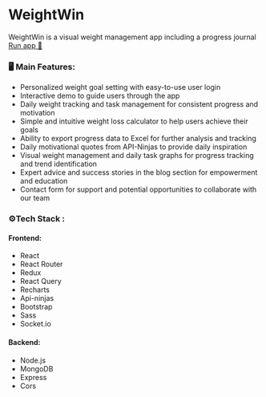 # WeightWin
 WeightWin is a visual weight management app including a progress journal
 <br/>
[Run app 🚀](https://weightwin.onrender.com/)


### 🖥️ Main Features:
* Personalized weight goal setting with easy-to-use user login
* Interactive demo to guide users through the app
* Daily weight tracking and task management for consistent progress and motivation
* Simple and intuitive weight loss calculator to help users achieve their goals
* Ability to export progress data to Excel for further analysis and tracking
* Daily motivational quotes from API-Ninjas to provide daily inspiration
* Visual weight management and daily task graphs for progress tracking and trend identification
* Expert advice and success stories in the blog section for empowerment and education
* Contact form for support and potential opportunities to collaborate with our team

### ⚙Tech Stack :

#### Frontend:
* React
* React Router 
* Redux
* React Query 
* Recharts
* Api-ninjas
* Bootstrap
* Sass
* Socket.io 

#### Backend:
* Node.js 
* MongoDB
* Express 
* Cors 
